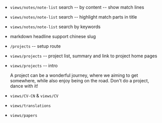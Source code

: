 - `views/notes/note-list` search -- by content -- show match lines
- `views/notes/note-list` search -- highlight match parts in title

- `views/notes/note-list` search by keywords

- markdown headline support chinese slug

- `/projects` -- setup route

- `views/projects` -- project list, summary and link to project home pages
- `views/projects` -- intro

  A project can be a wonderful journey, where we aiming to get somewhere, while also enjoy being on the road.
  Don't do a project, dance with it!

- `views/CV-CN` & `views/CV`
- `views/translations`
- `views/papers`
